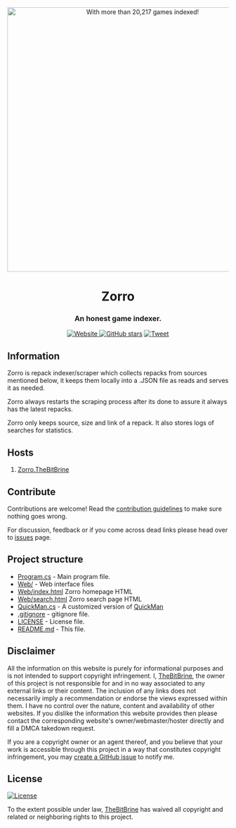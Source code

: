 <div align="center">
  <a href="https://zorro.thebitbrine.com"><img width="600" src="https://zorro.thebitbrine.com/Web/Zorro.Q.png" alt="With more than 20,217 games indexed!"></a>
  <h1 align="center">Zorro</h1>
  <h3 align="center">An honest game indexer.</h3>
</div>

<div align="center">
    <a href="https://zorro.thebitbrine.com">
    <img alt="Website" src="https://img.shields.io/website?style=for-the-badge&url=https%3A%2F%2Fzorro.thebitbrine.com&label=status">
      </a>
  <a href="https://github.com/thebitbrine/zorro"><img src="https://img.shields.io/github/stars/thebitbrine/zorro?color=555&logo=github&style=for-the-badge" alt="GitHub stars"></a>
  <a href="https://twitter.com/intent/tweet?text=Head over to https://zorro.thebitbrine.com/ to find the repack that fits you the best!"><img src="https://img.shields.io/badge/-tweet%20about%20this-1da1f2?logoColor=fff&logo=twitter&labelColor=1da1f2&style=for-the-badge" alt="Tweet"></a>
</div>




## Information

Zorro is repack indexer/scraper which collects repacks from sources mentioned below, it keeps them locally into a .JSON file as reads and serves it as needed.

Zorro always restarts the scraping process after its done to assure it always has the latest repacks.

Zorro only keeps source, size and link of a repack. It also stores logs of searches for statistics.



## Hosts

1. [Zorro.TheBitBrine](https://zorro.thebitbrine.com)



## Contribute

Contributions are welcome! Read the [contribution guidelines](contributing.md) to make sure nothing goes wrong.

For discussion, feedback or if you come across dead links please head over to [issues](https://github.com/maximousblk/thebitbrine/issues/) page.

## Project structure

- [Program.cs](Program.cs) - Main program file.
- [Web/](Web/) - Web interface files
- [Web/index.html](Web/index.html) Zorro homepage HTML
- [Web/search.html](Web/search.html) Zorro search page HTML
- [QuickMan.cs](QuickMan.cs) - A customized version of [QuickMan](https://github.com/thebitbrine/QuickMan)
- [.gitignore](.gitignore) - gitignore file.
- [LICENSE](LICENSE) - License file.
- [README.md](README.md) - This file.

## Disclaimer

All the information on this website is purely for informational purposes and is not intended to support copyright infringement. I, [TheBitBrine](https://thebitbrine.com), the owner of this project is not responsible for and in no way associated to any external links or their content. The inclusion of any links does not necessarily imply a recommendation or endorse the views expressed within them. I have no control over the nature, content and availability of other websites. If you dislike the information this website provides then please contact the corresponding website's owner/webmaster/hoster directly and fill a DMCA takedown request.

If you are a copyright owner or an agent thereof, and you believe that your work is accessible through this project in a way that constitutes copyright infringement, you may [create a GitHub issue](https://github.com/thebitbrine/zorro/issues/new) to notify me.

## License

[![License](https://img.shields.io/github/license/maximousblk/piracy?style=for-the-badge)](LICENSE)

To the extent possible under law, [TheBitBrine](https://thebitbrine.com/) has waived all copyright and related or neighboring rights to this project.
